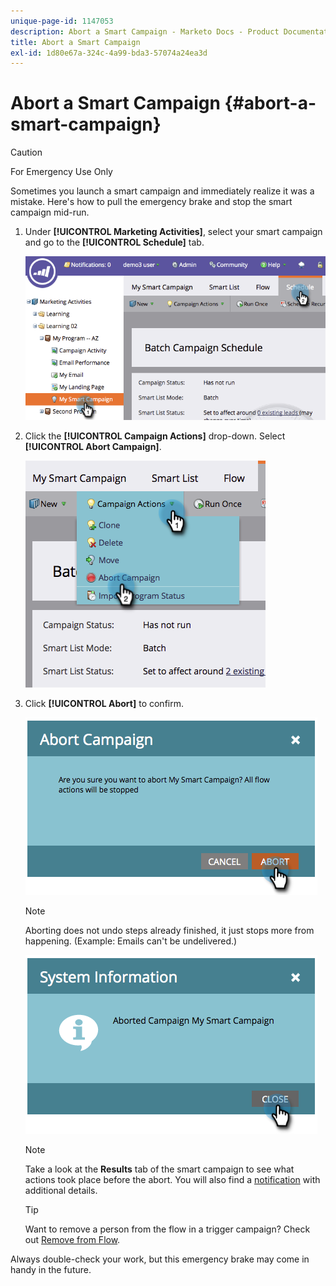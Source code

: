 ```yaml
---
unique-page-id: 1147053
description: Abort a Smart Campaign - Marketo Docs - Product Documentation
title: Abort a Smart Campaign
exl-id: 1d80e67a-324c-4a99-bda3-57074a24ea3d
---
```

# Abort a Smart Campaign {#abort-a-smart-campaign}

>[!CAUTION]
>
>For Emergency Use Only

Sometimes you launch a smart campaign and immediately realize it was a mistake. Here's how to pull the emergency brake and stop the smart campaign mid-run.

1. Under **[!UICONTROL Marketing Activities]**, select your smart campaign and go to the **[!UICONTROL Schedule]** tab.

   ![](assets/image2014-9-22-16-3a19-3a44.png)

1. Click the **[!UICONTROL Campaign Actions]** drop-down. Select **[!UICONTROL Abort Campaign]**.

   ![](assets/image2014-9-22-16-19-48.png)

1. Click **[!UICONTROL Abort]** to confirm.

   ![](assets/image2014-9-22-16-3a19-3a57.png)

   >[!NOTE]
   >
   >Aborting does not undo steps already finished, it just stops more from happening. (Example: Emails can't be undelivered.)

   ![](assets/image2014-9-22-16-3a20-3a0.png)

   >[!NOTE]
   >
   >Take a look at the **Results** tab of the smart campaign to see what actions took place before the abort. You will also find a  [notification](/help/marketo/product-docs/core-marketo-concepts/miscellaneous/understanding-notifications.md) with additional details.

   >[!TIP]
   >
   >Want to remove a person from the flow in a trigger campaign? Check out [Remove from Flow](/help/marketo/product-docs/core-marketo-concepts/smart-campaigns/flow-actions/remove-from-flow.md).

Always double-check your work, but this emergency brake may come in handy in the future.
